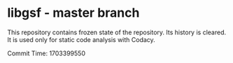 # libgsf - master branch

This repository contains frozen state of the repository.
Its history is cleared. It is used only for static code
analysis with Codacy.

Commit Time: 1703399550